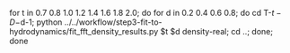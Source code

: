 for t in 0.7 0.8 1.0 1.2 1.4 1.6 1.8 2.0; do for d in 0.2 0.4 0.6 0.8; do cd T-$t-D-$d-1; python ../../workflow/step3-fit-to-hydrodynamics/fit_fft_density_results.py $t $d density-real; cd ..; done; done

